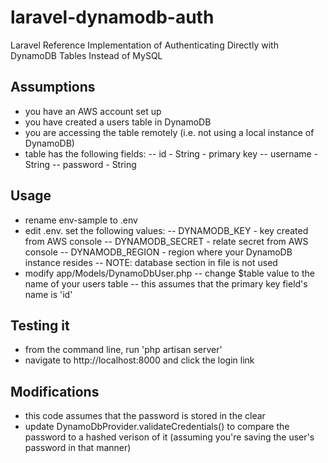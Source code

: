 # laravel-dynamodb-auth
Laravel Reference Implementation of Authenticating Directly with DynamoDB Tables Instead of MySQL

## Assumptions
- you have an AWS account set up
- you have created a users table in DynamoDB
- you are accessing the table remotely (i.e. not using a local instance of DynamoDB)
- table has the following fields:
-- id - String - primary key
-- username - String
-- password - String

## Usage

- rename env-sample to .env
- edit .env.  set the following values:
-- DYNAMODB_KEY - key created from AWS console
-- DYNAMODB_SECRET - relate secret from AWS console
-- DYNAMODB_REGION - region where your DynamoDB instance resides
-- NOTE: database section in file is not used
- modify app/Models/DynamoDbUser.php
-- change $table value to the name of your users table
-- this assumes that the primary key field's name is 'id'


## Testing it
- from the command line, run 'php artisan server'
- navigate to http://localhost:8000 and click the login link


## Modifications
- this code assumes that the password is stored in the clear
- update DynamoDbProvider.validateCredentials() to compare the password to a hashed verison of it (assuming you're saving the user's password in that manner)